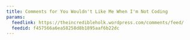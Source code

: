 ```yaml
---
title: Comments for You Wouldn't Like Me When I'm Not Coding
params:
  feedlink: https://theincredibleholk.wordpress.com/comments/feed/
  feedid: f457566a6ea58258d8b1895aaf6b22dc
---
```

